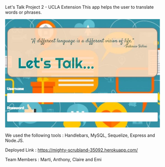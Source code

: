 Let's Talk
Project 2 - UCLA Extension
This app helps the user to translate words or phrases.

<img src="https://github.com/ANTHONYCHANSOON/MACE-Project/blob/master/githubimage/Capture.JPG" width=800>

We used the following tools : Handlebars, MySQL, Sequelize, Express and Node.JS.

Deployed Link : https://mighty-scrubland-35092.herokuapp.com/

Team Members : 
Marti, Anthony, Claire and Emi
